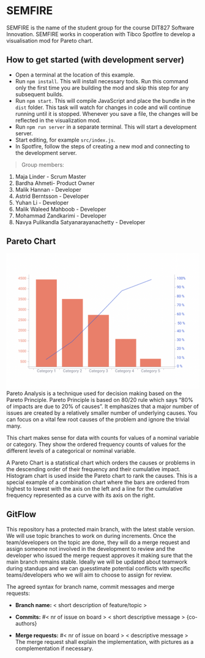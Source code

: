 # SEMFIRE #
SEMFIRE is the name of the student group for the course DIT827 Software Innovation. 
SEMFIRE works in cooperation with Tibco Spotfire to develop a visualisation mod for Pareto chart. 

## How to get started (with development server)

- Open a terminal at the location of this example.
- Run `npm install`. This will install necessary tools. Run this command only the first time you are building the mod and skip this step for any subsequent builds.
- Run `npm start`. This will compile JavaScript and place the bundle in the `dist` folder. This task will watch for changes in code and will continue running until it is stopped. Whenever you save a file, the changes will be reflected in the visualization mod.
- Run `npm run server` in a separate terminal. This will start a development server.
- Start editing, for example `src/index.js`.
- In Spotfire, follow the steps of creating a new mod and connecting to the development server.

> Group members:

1. Maja Linder - Scrum Master 
2. Bardha Ahmeti- Product Owner 
3. Malik Hannan - Developer
4. Astrid Berntsson - Developer
5. Yuhan Li - Developer
6. Malik Waleed Mahboob - Developer
7. Mohammad Zandkarimi - Developer
8. Navya Pulikandla Satyanarayanachetty - Developer 

## Pareto Chart ##

![Pareto Chart Prototype](https://github.com/MajaLinder/SEMFIRE/blob/main/Pareto_Chart_Prototype.png)
Pareto Analysis is a technique used for decision making based on the Pareto Principle. Pareto Principle is based on 80/20 rule which says “80% of impacts are due to 20% of causes”. It emphasizes that a major number of issues are created by a relatively smaller number of underlying causes. You can focus on a vital few root causes of the problem and ignore the trivial many.

This chart makes sense for data with counts for values of a nominal variable or category. They show the ordered frequency counts of values for the different levels of a categorical or nominal variable.

A Pareto Chart is a statistical chart which orders the causes or problems in the descending order of their frequency and their cumulative impact. Histogram chart is used inside the Pareto chart to rank the causes.
This is a special example of a combination chart where the bars are ordered from highest to lowest with the axis on the left and a line for the cumulative frequency represented as a curve with its axis on the right.


## GitFlow ## 
This repository has a protected main branch, with the latest stable version. We will use topic branches to work on during increments. Once the team/developers on the topic are done, they will do a merge request and assign someone not involved in the development to review and the developer who issued the merge request approves it making sure that the main branch remains stable. Ideally we will be updated about teamwork during standups and we can guesstimate potential conflicts with specific teams/developers who we will aim to choose to assign for review.

The agreed syntax for branch name, commit messages and merge requests:

* **Branch name:** < short description of feature/topic >  
  
* **Commits:** #< nr of issue on board > < short descriptive message > {co-authors} 
  
* **Merge requests:** #< nr of issue on board > < descriptive message > The merge request shall explain the implementation, with pictures as a complementation if necessary.
